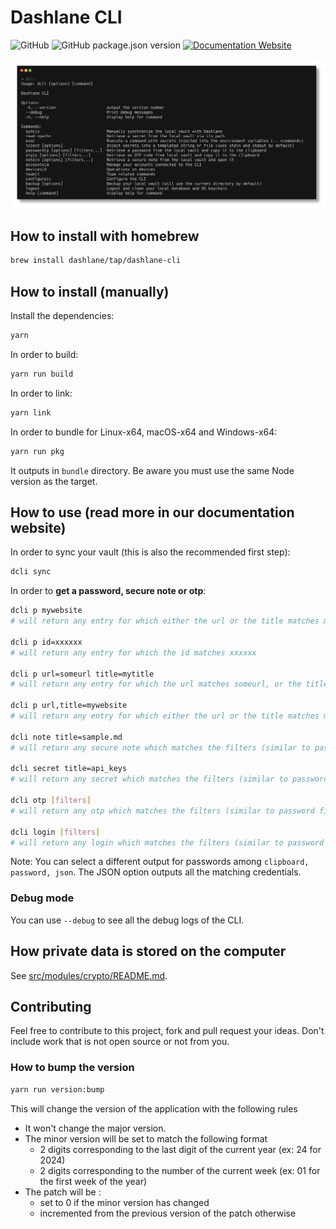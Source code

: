 # Dashlane CLI

![GitHub](https://img.shields.io/github/license/Dashlane/dashlane-cli)
![GitHub package.json version](https://img.shields.io/github/package-json/v/Dashlane/dashlane-cli)
[![Documentation Website](https://img.shields.io/badge/Documentation-Website)
](https://dashlane.github.io/dashlane-cli)

![Dashlane CLI Demo](./documentation/public/main.png)

## How to install with homebrew

```sh
brew install dashlane/tap/dashlane-cli
```

## How to install (manually)

Install the dependencies:

```sh
yarn
```

In order to build:

```sh
yarn run build
```

In order to link:

```sh
yarn link
```

In order to bundle for Linux-x64, macOS-x64 and Windows-x64:

```sh
yarn run pkg
```

It outputs in `bundle` directory. Be aware you must use the same Node version as the target.

## How to use (read more in our documentation website)

In order to sync your vault (this is also the recommended first step):

```sh
dcli sync
```

In order to **get a password, secure note or otp**:

```sh
dcli p mywebsite
# will return any entry for which either the url or the title matches mywebsite

dcli p id=xxxxxx
# will return any entry for which the id matches xxxxxx

dcli p url=someurl title=mytitle
# will return any entry for which the url matches someurl, or the title matches mytitle

dcli p url,title=mywebsite
# will return any entry for which either the url or the title matches mywebsite

dcli note title=sample.md
# will return any secure note which matches the filters (similar to password filters)

dcli secret title=api_keys
# will return any secret which matches the filters (similar to password filters)

dcli otp [filters]
# will return any otp which matches the filters (similar to password filters)

dcli login [filters]
# will return any login which matches the filters (similar to password filters)
```

Note: You can select a different output for passwords among `clipboard, password, json`. The JSON option outputs all the matching credentials.

### Debug mode

You can use `--debug` to see all the debug logs of the CLI.

## How private data is stored on the computer

See [src/modules/crypto/README.md](src/modules/crypto/README.md).

## Contributing

Feel free to contribute to this project, fork and pull request your ideas.
Don't include work that is not open source or not from you.


### How to bump the version

```sh
yarn run version:bump
```

This will change the version of the application with the following rules

- It won't change the major version.
- The minor version will be set to match the following format
  - 2 digits corresponding to the last digit of the current year (ex: 24 for 2024)
  - 2 digits corresponding to the number of the current week (ex: 01 for the first week of the year)
- The patch will be :
  - set to 0 if the minor version has changed
  - incremented from the previous version of the patch otherwise
